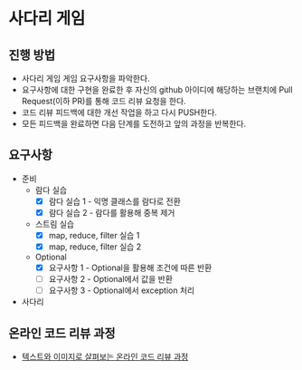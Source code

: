 # 사다리 게임
## 진행 방법
* 사다리 게임 게임 요구사항을 파악한다.
* 요구사항에 대한 구현을 완료한 후 자신의 github 아이디에 해당하는 브랜치에 Pull Request(이하 PR)를 통해 코드 리뷰 요청을 한다.
* 코드 리뷰 피드백에 대한 개선 작업을 하고 다시 PUSH한다.
* 모든 피드백을 완료하면 다음 단계를 도전하고 앞의 과정을 반복한다.

## 요구사항
- 준비
    - 람다 실습
        - [x] 람다 실습 1 - 익명 클래스를 람다로 전환
        - [x] 람다 실습 2 - 람다를 활용해 중복 제거
    - 스트림 실습
        - [x] map, reduce, filter 실습 1
        - [x] map, reduce, filter 실습 2
    - Optional
        - [x] 요구사항 1 - Optional을 활용해 조건에 따른 반환
        - [ ] 요구사항 2 - Optional에서 값을 반환
        - [ ] 요구사항 3 - Optional에서 exception 처리
- 사다리

## 온라인 코드 리뷰 과정
* [텍스트와 이미지로 살펴보는 온라인 코드 리뷰 과정](https://github.com/nextstep-step/nextstep-docs/tree/master/codereview)